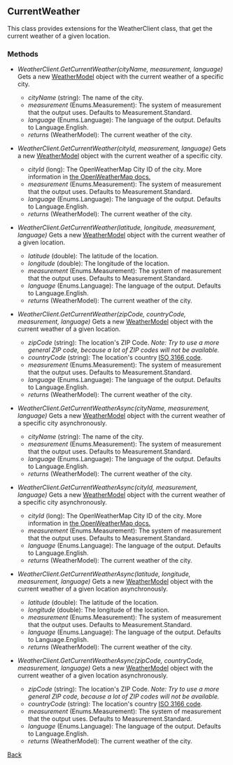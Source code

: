 ## CurrentWeather
This class provides extensions for the WeatherClient class, that get the current weather of a given location.
### Methods
- *WeatherClient.GetCurrentWeather(cityName, measurement, language)*
Gets a new [WeatherModel](https://eloyespinosa.github.io/Weather.NET/docs/models/weather) object with the current weather of a specific city.
    - *cityName* (string): The name of the city.
    - *measurement* (Enums.Measurement): The system of measurement that the output uses. Defaults to Measurement.Standard.
    - *language* (Enums.Language): The language of the output. Defaults to Language.English.
    - *returns* (WeatherModel): The current weather of the city.

- *WeatherClient.GetCurrentWeather(cityId, measurement, language)*
Gets a new [WeatherModel](https://eloyespinosa.github.io/Weather.NET/docs/models/weather) object with the current weather of a specific city.
    - *cityId* (long): The OpenWeatherMap City ID of the city. More information in [the OpenWeatherMap docs.](https://openweathermap.org/current#cityid)
    - *measurement* (Enums.Measurement): The system of measurement that the output uses. Defaults to Measurement.Standard.
    - *language* (Enums.Language): The language of the output. Defaults to Language.English.
    - *returns* (WeatherModel): The current weather of the city.

- *WeatherClient.GetCurrentWeather(latitude, longitude, measurement, language)*
Gets a new [WeatherModel](https://eloyespinosa.github.io/Weather.NET/docs/models/weather) object with the current weather of a given location.
    - *latitude* (double): The latitude of the location.
    - *longitude* (double): The longitude of the location.
    - *measurement* (Enums.Measurement): The system of measurement that the output uses. Defaults to Measurement.Standard.
    - *language* (Enums.Language): The language of the output. Defaults to Language.English.
    - *returns* (WeatherModel): The current weather of the city.

- *WeatherClient.GetCurrentWeather(zipCode, countryCode, measurement, language)*
Gets a new [WeatherModel](https://eloyespinosa.github.io/Weather.NET/docs/models/weather) object with the current weather of a given location.
    - *zipCode* (string): The location's ZIP Code. *Note: Try to use a more general ZIP code, because a lot of ZIP codes will not be available.*
    - *countryCode* (string): The location's country [ISO 3166 code](https://www.iso.org/obp/ui/#search).
    - *measurement* (Enums.Measurement): The system of measurement that the output uses. Defaults to Measurement.Standard.
    - *language* (Enums.Language): The language of the output. Defaults to Language.English.
    - *returns* (WeatherModel): The current weather of the city.

- *WeatherClient.GetCurrentWeatherAsync(cityName, measurement, language)*
Gets a new [WeatherModel](https://eloyespinosa.github.io/Weather.NET/docs/models/weather) object with the current weather of a specific city asynchronously.
    - *cityName* (string): The name of the city.
    - *measurement* (Enums.Measurement): The system of measurement that the output uses. Defaults to Measurement.Standard.
    - *language* (Enums.Language): The language of the output. Defaults to Language.English.
    - *returns* (WeatherModel): The current weather of the city.

- *WeatherClient.GetCurrentWeatherAsync(cityId, measurement, language)*
Gets a new [WeatherModel](https://eloyespinosa.github.io/Weather.NET/docs/models/weather) object with the current weather of a specific city asynchronously.
    - *cityId* (long): The OpenWeatherMap City ID of the city. More information in [the OpenWeatherMap docs.](https://openweathermap.org/current#cityid)
    - *measurement* (Enums.Measurement): The system of measurement that the output uses. Defaults to Measurement.Standard.
    - *language* (Enums.Language): The language of the output. Defaults to Language.English.
    - *returns* (WeatherModel): The current weather of the city.

- *WeatherClient.GetCurrentWeatherAsync(latitude, longitude, measurement, language)*
Gets a new [WeatherModel](https://eloyespinosa.github.io/Weather.NET/docs/models/weather) object with the current weather of a given location asynchronously.
    - *latitude* (double): The latitude of the location.
    - *longitude* (double): The longitude of the location.
    - *measurement* (Enums.Measurement): The system of measurement that the output uses. Defaults to Measurement.Standard.
    - *language* (Enums.Language): The language of the output. Defaults to Language.English.
    - *returns* (WeatherModel): The current weather of the city.

- *WeatherClient.GetCurrentWeatherAsync(zipCode, countryCode, measurement, language)*
Gets a new [WeatherModel](https://eloyespinosa.github.io/Weather.NET/docs/models/weather) object with the current weather of a given location asynchronously.
    - *zipCode* (string): The location's ZIP Code. *Note: Try to use a more general ZIP code, because a lot of ZIP codes will not be available.*
    - *countryCode* (string): The location's country [ISO 3166 code](https://www.iso.org/obp/ui/#search).
    - *measurement* (Enums.Measurement): The system of measurement that the output uses. Defaults to Measurement.Standard.
    - *language* (Enums.Language): The language of the output. Defaults to Language.English.
    - *returns* (WeatherModel): The current weather of the city.

[Back](https://eloyespinosa.github.io/Weather.NET/docs/)
